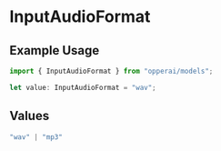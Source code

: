 # InputAudioFormat

## Example Usage

```typescript
import { InputAudioFormat } from "opperai/models";

let value: InputAudioFormat = "wav";
```

## Values

```typescript
"wav" | "mp3"
```